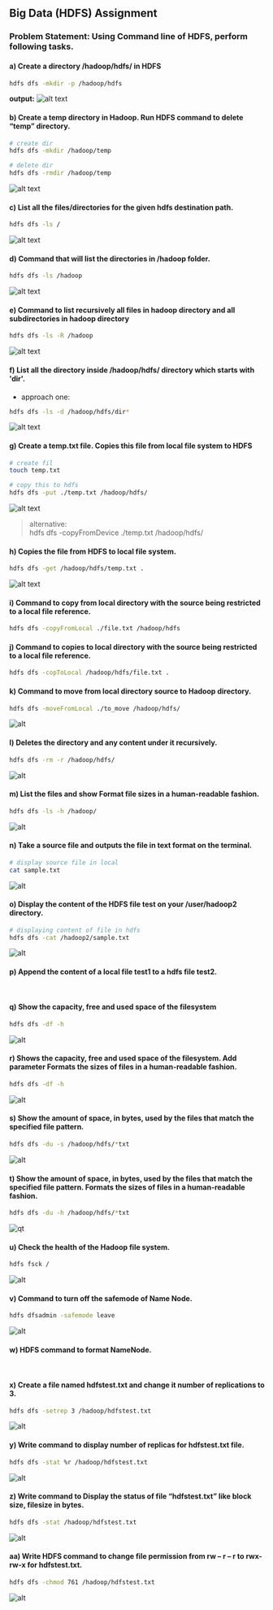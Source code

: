 ## Big Data (HDFS) Assignment
### Problem Statement: Using Command line of HDFS, perform following tasks.

#### a) Create a directory /hadoop/hdfs/ in HDFS
```bash
hdfs dfs -mkdir -p /hadoop/hdfs
```
**output:**
![alt text](images/q1.PNG)

#### b) Create a temp directory in Hadoop. Run HDFS command to delete “temp” directory.

```bash
# create dir
hdfs dfs -mkdir /hadoop/temp

# delete dir
hdfs dfs -rmdir /hadoop/temp
```
![alt text](images/q2.PNG)

#### c) List all the files/directories for the given hdfs destination path.
```bash
hdfs dfs -ls /
```
![alt text](images/q3-real.PNG)

#### d) Command that will list the directories in /hadoop folder.
```bash
hdfs dfs -ls /hadoop
```
![alt text](images/q4.PNG)

#### e) Command to list recursively all files in hadoop directory and all subdirectories in hadoop directory
```bash
hdfs dfs -ls -R /hadoop
```
![alt text](images/qe.PNG)

#### f) List all the directory inside /hadoop/hdfs/ directory which starts with 'dir'.
- approach one:
```bash
hdfs dfs -ls -d /hadoop/hdfs/dir*
```
![alt text](images/qf1.PNG)

#### g) Create a temp.txt file. Copies this file from local file system to HDFS
```bash
# create fil
touch temp.txt

# copy this to hdfs
hdfs dfs -put ./temp.txt /hadoop/hdfs/
```
![alt text](images/qg.PNG)

> alternative:\
> hdfs dfs -copyFromDevice ./temp.txt /hadoop/hdfs/

#### h) Copies the file from HDFS to local file system.
```bash
hdfs dfs -get /hadoop/hdfs/temp.txt .
```
![alt text](images/qh.PNG)

#### i) Command to copy from local directory with the source being restricted to a local file reference.
```bash
hdfs dfs -copyFromLocal ./file.txt /hadoop/hdfs
```

#### j) Command to copies to local directory with the source being restricted to a local file reference.
```bash
hdfs dfs -copToLocal /hadoop/hdfs/file.txt .
```

#### k) Command to move from local directory source to Hadoop directory.
```bash
hdfs dfs -moveFromLocal ./to_move /hadoop/hdfs/
```
![alt](images/qk.PNG)

#### l) Deletes the directory and any content under it recursively.
```bash
hdfs dfs -rm -r /hadoop/hdfs/
```
![alt](images/ql.PNG)

#### m) List the files and show Format file sizes in a human-readable fashion.
```bash
hdfs dfs -ls -h /hadoop/
```
![alt](images/qm.PNG)

#### n) Take a source file and outputs the file in text format on the terminal.
```bash
# display source file in local
cat sample.txt
```
![alt](images/qn.PNG)

#### o) Display the content of the HDFS file test on your /user/hadoop2 directory.
```bash
# displaying content of file in hdfs
hdfs dfs -cat /hadoop2/sample.txt
```
![alt](images/qo.PNG)

#### p) Append the content of a local file test1 to a hdfs file test2.
```bash
```
![]()

#### q) Show the capacity, free and used space of the filesystem
```bash
hdfs dfs -df -h
```
![alt](images/qq.PNG)

#### r) Shows the capacity, free and used space of the filesystem. Add parameter Formats the sizes of files in a human-readable fashion.
```bash
hdfs dfs -df -h
```
![alt](images/qq.PNG)

#### s) Show the amount of space, in bytes, used by the files that match the specified file pattern.
```bash
hdfs dfs -du -s /hadoop/hdfs/*txt
```
![alt](images/qs.PNG)

#### t) Show the amount of space, in bytes, used by the files that match the specified file pattern. Formats the sizes of files in a human-readable fashion.
```bash
hdfs dfs -du -h /hadoop/hdfs/*txt
```
![qt](images/qt.PNG)

#### u) Check the health of the Hadoop file system.
```bash
hdfs fsck /
```
![alt](images/qu.PNG)

#### v) Command to turn off the safemode of Name Node.
```bash
hdfs dfsadmin -safemode leave
```
![alt](images/qv.PNG)

#### w) HDFS command to format NameNode.
```bash
```
![]()

#### x) Create a file named hdfstest.txt and change it number of replications to 3.
```bash
hdfs dfs -setrep 3 /hadoop/hdfstest.txt
```
![alt](images/qx.PNG)

#### y) Write command to display number of replicas for hdfstest.txt file.
```bash
hdfs dfs -stat %r /hadoop/hdfstest.txt
```
![alt](images/qy.PNG)

#### z) Write command to Display the status of file “hdfstest.txt” like block size, filesize in bytes.
```bash
hdfs dfs -stat /hadoop/hdfstest.txt
```
![alt](images/qz.PNG)

#### aa) Write HDFS command to change file permission from rw – r – r to rwx-rw-x for hdfstest.txt.
```bash
hdfs dfs -chmod 761 /hadoop/hdfstest.txt
```
![alt](images/qaa.PNG)